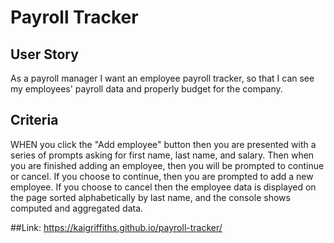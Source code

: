 # Payroll Tracker

## User Story
As a payroll manager I want an employee payroll tracker, so that I can see my employees' payroll data and properly budget for the company.

## Criteria
WHEN you click the "Add employee" button then you are presented with a series of prompts asking for first name, last name, and salary. Then when you are finished adding an employee, then you will be prompted to continue or cancel. If you choose to continue, then you are prompted to add a new employee. If you choose to cancel
then the employee data is displayed on the page sorted alphabetically by last name, and the console shows computed and aggregated data.

##Link: 
https://kaigriffiths.github.io/payroll-tracker/

